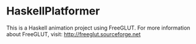 # HaskellPlatformer
This is a Haskell animation project using FreeGLUT.
For more information about FreeGLUT, visit:
http://freeglut.sourceforge.net